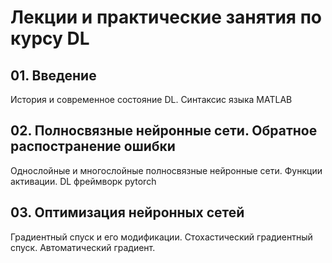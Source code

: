# Лекции и практические занятия по курсу DL
## 01. Введение
История и современное состояние DL. Синтаксис языка MATLAB

## 02. Полносвязные нейронные сети. Обратное распостранение ошибки
Однослойные и многослойные полносвязные нейронные сети. Функции активации. DL фреймворк pytorch

## 03. Оптимизация нейронных сетей
Градиентный спуск и его модификации. Стохастический градиентный спуск. Автоматический градиент.


